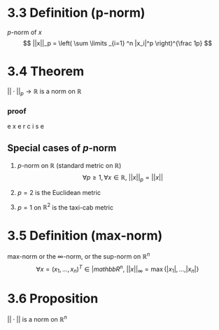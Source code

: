 # 3.3 Definition (p-norm)
$p$-norm of $x$
$$
||x||_p = \left( \sum \limits _{i=1} ^n |x_i|^p \right)^{\frac 1p}
$$

# 3.4 Theorem
$|| \cdot || _p \rightarrow \mathbb{R}$ is a norm on $\mathbb{R}$


### proof 
e x e r c i s e

## Special cases of $p$-norm

1. $p$-norm on $\mathbb{R}$ (standard metric on $\mathbb{R}$)
$$\forall p \geq 1, \forall x \in \mathbb{R}, \ ||x||_p=||x||$$

2. $p=2$ is the Euclidean metric
3. $p=1$ on $\mathbb{R}^2$ is the taxi-cab metric

# 3.5 Definition (max-norm)
max-norm or the $\infty$-norm, or the sup-norm on $\mathbb{R}^n$
$$
\forall x=(x_1, \dots, x_n)^T \in |mathbb{R}^n, \ ||x||_\infty = \max \{ |x_1|, \dots , |x_n| \}
$$

# 3.6 Proposition
$|| \cdot ||$ is a norm on $\mathbb{R}^n$

